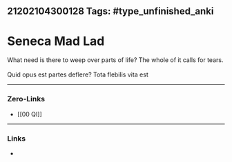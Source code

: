 21202104300128
Tags: #type_unfinished_anki 
---
# Seneca Mad Lad

What need is there to weep over parts of life? The whole of it calls for tears.<br><br>Quid opus est partes deflere? Tota flebilis vita est

---
### Zero-Links
- [[00 QI]]
---
### Links
-
